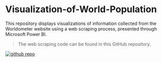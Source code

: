# Visualization-of-World-Population

This repository displays visualizations of information collected from the Worldometer website using a web scraping process, presented through Microsoft Power BI.


> The web scraping code can be found in this GitHub repository.


[![github repo](https://img.shields.io/badge/webscraping_repository-000?style=for-the-badge&logo=ko-fi&logoColor=white)](https://github.com/Chocobot02/PopulationPerCountry.git)
